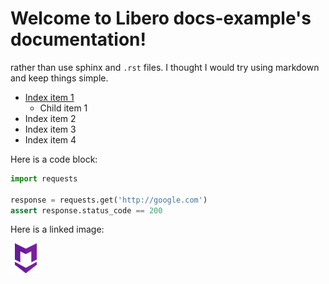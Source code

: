 Welcome to Libero docs-example's documentation!
===============================================
rather than use sphinx and `.rst` files. I thought I would try using markdown 
and keep things simple.

 - [Index item 1](section_a/document_1.md)
   - Child item 1
 - Index item 2
 - Index item 3
 - Index item 4
 
 Here is a code block:
 ```python
 import requests
 
 response = requests.get('http://google.com')
 assert response.status_code == 200
```

Here is a linked image:

![alt text][logo]

[logo]: https://github.com/adam-p/markdown-here/raw/master/src/common/images/icon48.png "Logo Title Text 2"
